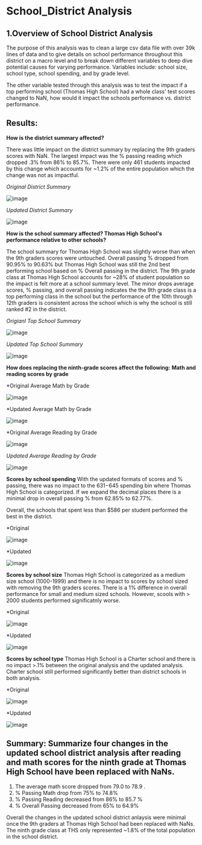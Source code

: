 # School_District Analysis
## 1.Overview of School District Analysis
The purpose of this analysis was to clean a large csv data file with over 39k lines of data and to give details on school performance throughout this district on a macro level and to break down different variables to deep dive potential causes for varying performance. Variables include: school size, school type, school spending, and by grade level. 

The other variable tested through this analysis was to test the impact if a top performing school (Thomas High School) had a whole class' test scores changed to NaN, how would it impact the schools performance vs. district performance.


## Results: 

**How is the district summary affected?**

There was little impact on the district summary by replacing the 9th graders scores with NaN.  The largest impact was the % passing reading which dropped .3% from 86% to 85.7%.  There were only 461 students impacted by this change which accounts for ~1.2% of the entire population which the change was not as impactful.

*Original District Summary*

![image](https://user-images.githubusercontent.com/107078763/177802891-76f5f8a5-194a-4df3-b665-10e39f3fdd4f.png)

*Updated District Summary*

![image](https://user-images.githubusercontent.com/107078763/177803301-72cd185b-d4f8-4487-84e1-3931557c7c74.png)

**How is the school summary affected? Thomas High School's performance relative to other schools?**

The school summary for Thomas High School was slightly worse than when the 9th graders scores were untouched. Overall passing % dropped from 90.95% to 90.63% but Thomas High School was still the 2nd best performing school based on % Overall passing in the district.  The 9th grade class at Thomas High School accounts for ~28% of student population so the impact is felt more at a school summary level.  The minor drops average scores, % passing, and overall passing indicates the the 9th grade class is a top performing class in the school but the performance of the 10th through 12th graders is consistent across the school which is why the school is still ranked #2 in the district.

*Origianl Top School Summary*

![image](https://user-images.githubusercontent.com/107078763/177804782-334af187-ca66-4619-a619-d599c86b8a1b.png)

*Updated Top School Summary*

![image](https://user-images.githubusercontent.com/107078763/177805037-862e73b5-8142-4aa3-aae2-8571b0d6e28f.png)


**How does replacing the ninth-grade scores affect the following:**
**Math and reading scores by grade**

*Original Average Math by Grade

![image](https://user-images.githubusercontent.com/107078763/177808232-f7594a77-8ca5-47ed-b698-8d722698c43c.png)

*Updated Average Math by Grade

![image](https://user-images.githubusercontent.com/107078763/177808528-78eca2d0-bad3-44b0-8933-414bf0f13a37.png)


*Original Average Reading by Grade


![image](https://user-images.githubusercontent.com/107078763/177809410-6d8609ac-6638-4a3b-9fce-9ef81127094b.png)


*Updated Average Reading by Grade*


![image](https://user-images.githubusercontent.com/107078763/177809589-de9bdf77-6df4-4957-a883-d84ce90bd637.png)


**Scores by school spending**
With the updated formats of scores and % passing, there was no impact to the $631-$645 spending bin where Thomas High School is categorized.  If we expand the decimal places there is a minimal drop in overall passing % from 62.85% to 62.77%. 

Overall, the schools that spent less than $586 per student performed the best in the district.

*Original 

![image](https://user-images.githubusercontent.com/107078763/177811724-613cd6aa-73ff-4950-bb9b-5cfacd6e15a1.png)

*Updated

![image](https://user-images.githubusercontent.com/107078763/177812072-42140b4d-6007-41b0-ab86-f47ede04bdca.png)

**Scores by school size**
Thomas High School is categorized as a medium size school (1000-1999) and there is no impact to scores by school sized with removing the 9th graders scores. There is a 1% difference in overall performance for small and medium sized schools. However, scools with > 2000 students performed significatnly worse. 

*Original

![image](https://user-images.githubusercontent.com/107078763/177813579-12c97530-7825-4ead-b9d2-b71f0b8b7f40.png)


*Updated

![image](https://user-images.githubusercontent.com/107078763/177813330-ae2cbf3f-2d52-462d-b241-e334a2cd17be.png)


**Scores by school type**
Thomas High School is a Charter school and there is no impact >.1% between the original analysis and the updated analysis. Charter school still performed significantly better than district schools in both analysis.

*Original

![image](https://user-images.githubusercontent.com/107078763/177814114-bc3b34c2-3069-4b86-9595-799d63d11ea2.png)

*Updated

![image](https://user-images.githubusercontent.com/107078763/177814269-e49864fa-7963-4971-aff4-cedbd7c7f994.png)


## Summary: Summarize four changes in the updated school district analysis after reading and math scores for the ninth grade at Thomas High School have been replaced with NaNs.
1. The average math score dropped from 79.0 to 78.9 . 
2. % Passing Math drop from 75% to 74.8%
3. % Passing Reading decreased from 86% to 85.7 %
4. % Overall Passing decreased from 65% to 64.9%

Overall the changes in the updated school district anlaysis were minimal once the 9th graders at Thomas High School had been replaced with NaNs. The ninth grade class at THS only represented ~1.8% of the total population in the school district.


